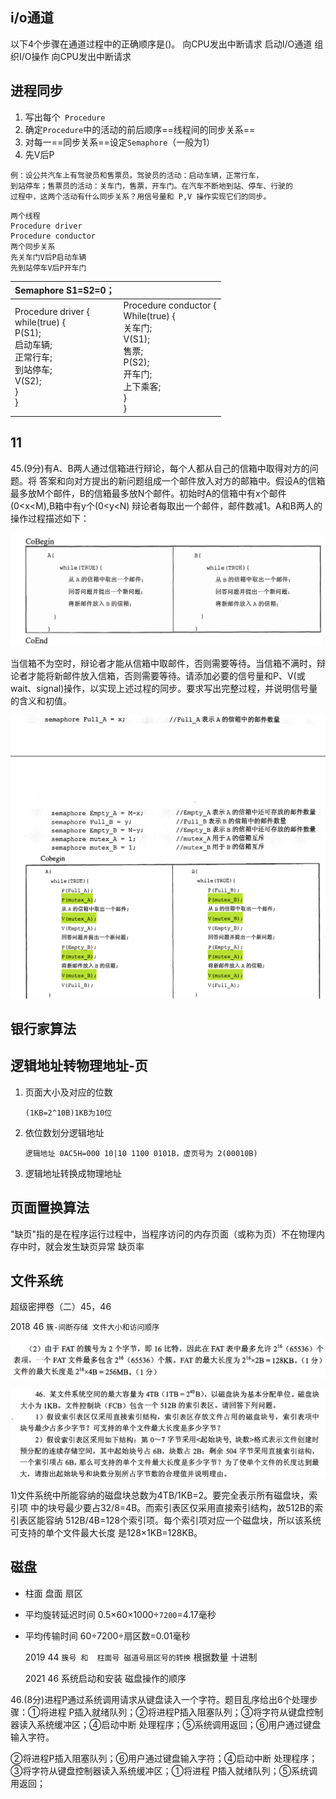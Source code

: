 ## i/o通道

以下4个步骤在通道过程中的正确顺序是()。
向CPU发出中断请求
启动I/O通道
组织I/O操作
向CPU发出中断请求



## 进程同步

1) 写出每个` Procedure`
2) 确定`Procedure`中的活动的前后顺序==线程间的同步关系==
3) 对每一==同步关系==设定`Semaphore`（一般为1）
4) 先V后P

```
例：设公共汽车上有驾驶员和售票员。驾驶员的活动：启动车辆，正常行车，
到站停车；售票员的活动：关车门，售票，开车门。在汽车不断地到站、停车、行驶的
过程中，这两个活动有什么同步关系？用信号量和 P,V 操作实现它们的同步。
```
```
两个线程
Procedure driver 
Procedure conductor 
两个同步关系
先关车门V后P启动车辆
先到站停车V后P开车门
```

| Semaphore S1=S2=0；                                          |                                                              |
| ------------------------------------------------------------ | ------------------------------------------------------------ |
| Procedure driver {   <br/>while(true) {<br/>P(S1);<br/>启动车辆;<br/>正常行车;<br/>到站停车;<br/>V(S2);<br/>}<br/>} | Procedure conductor {<br/>While(true) {<br/>关车门;<br/>V(S1);<br/>售票;<br/>P(S2);<br/>开车门;<br/>上下乘客;<br/>}<br/>} |

## 11

45.(9分)有A、B两人通过信箱进行辩论，每个人都从自己的信箱中取得对方的问题。将
答案和向对方提出的新问题组成一个邮件放入对方的邮箱中。假设A的信箱最多放M个邮件，B的信箱最多放N个邮件。初始时A的信箱中有x个邮件(0<x<M),B箱中有y个(0<y<N)
辩论者每取出一个邮件，邮件数减1。A和B两人的操作过程描述如下：

![image-20230903160405555](./assets/image-20230903160405555.png)

当信箱不为空时，辩论者才能从信箱中取邮件，否则需要等待。当信箱不满时，辩论者才能将新邮件放入信箱，否则需要等待。请添加必要的信号量和P、V(或wait、signal)操作，以实现上述过程的同步。要求写出完整过程，并说明信号量的含义和初值。

![image-20230903160434174](./assets/image-20230903160434174.png)



## 银行家算法

## 逻辑地址转物理地址-页

1. 页面大小及对应的位数

   `(1KB=2^10B)1KB为10位`

2. 依位数划分逻辑地址

   `逻辑地址 0AC5H=000 10|10 1100 0101B，虚页号为 2(00010B)`

3. 逻辑地址转换成物理地址

   

## 页面置换算法

"缺页"指的是在程序运行过程中，当程序访问的内存页面（或称为页）不在物理内存中时，就会发生缺页异常 缺页率

## 文件系统

超级密押卷（二）45，46

2018 46 `簇-间断存储 文件大小和访问顺序`

![image-20230902232335543](./assets/image-20230902232335543.png)

![image-20230906160459604](./assets/image-20230906160459604.png)

1)文件系统中所能容纳的磁盘块总数为4TB/1KB=2。要完全表示所有磁盘块，索引项
中的块号最少要占32/8=4B。而索引表区仅采用直接索引结构，故512B的索引表区能容纳
512B/4B=128个索引项。每个索引项对应一个磁盘块，所以该系统可支持的单个文件最大长度
是128×1KB=128KB。

## 磁盘

+ 柱面 盘面 扇区

+ 平均旋转延迟时间 0.5×60×1000÷`7200`=4.17毫秒

+ 平均传输时间 60÷7200÷扇区数=0.01毫秒

  2019 44 `簇号 和  柱面号 磁道号扇区号的转换` 根据数量 十进制

  2021 46 系统启动和安装 磁盘操作的顺序

  

46.(8分)进程P通过系统调用请求从键盘读入一个字符。题目乱序给出6个处理步骤：①将进程
P插入就绪队列；②将进程P插入阻塞队列；③将字符从键盘控制器读入系统缓冲区；④启动中断
处理程序；⑤系统调用返回；⑥用户通过键盘输入字符。

②将进程P插入阻塞队列；⑥用户通过键盘输入字符；④启动中断
处理程序；③将字符从键盘控制器读入系统缓冲区；①将进程
P插入就绪队列；⑤系统调用返回；
